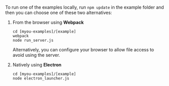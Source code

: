 To run one of the examples locally, run `npm update` in the example folder and then you can choose one of these two alternatives:

1. From the browser using __Webpack__

    ```
    cd [myou-examples]/[example]
    webpack
    node run_server.js
    ```

    Alternatively, you can configure your browser to allow file access to avoid using the server.

2. Natively using __Electron__

    ```
    cd [myou-examples]/[example]
    node electron_launcher.js
    ```
